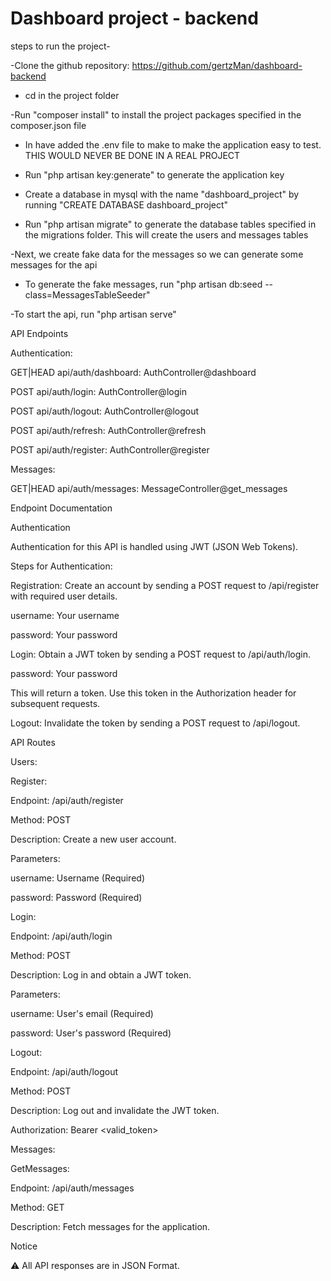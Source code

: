 # Dashboard project - backend

steps to run the project-

-Clone the github repository: https://github.com/gertzMan/dashboard-backend

- cd in the project folder

-Run "composer install" to install the project packages specified in the composer.json file

- In have added the .env file to make to make the application easy to test. THIS WOULD NEVER BE DONE IN A REAL PROJECT

- Run "php artisan key:generate" to generate the application key

- Create a database in mysql with the name "dashboard_project" by running "CREATE DATABASE dashboard_project"

- Run "php artisan migrate" to generate the database tables specified in the migrations folder. This will create the users and messages tables

-Next, we create fake data for the messages so we can generate some messages for the api

- To generate the fake messages, run "php artisan db:seed --class=MessagesTableSeeder"

-To start the api, run "php artisan serve"

API Endpoints

Authentication:

GET|HEAD api/auth/dashboard: AuthController@dashboard

POST api/auth/login: AuthController@login

POST api/auth/logout: AuthController@logout

POST api/auth/refresh: AuthController@refresh

POST api/auth/register: AuthController@register

Messages:

GET|HEAD api/auth/messages: MessageController@get_messages

Endpoint Documentation

Authentication

Authentication for this API is handled using JWT (JSON Web Tokens).

Steps for Authentication:

Registration: Create an account by sending a POST request to /api/register with required user details.

username: Your username

password: Your password

Login: Obtain a JWT token by sending a POST request to /api/auth/login.

password: Your password

This will return a token. Use this token in the Authorization header for subsequent requests.

Logout: Invalidate the token by sending a POST request to /api/logout.

API Routes

Users:

Register:

Endpoint: /api/auth/register

Method: POST

Description: Create a new user account.

Parameters:

username: Username (Required)

password: Password (Required)

Login:

Endpoint: /api/auth/login

Method: POST

Description: Log in and obtain a JWT token.

Parameters:

username: User's email (Required)

password: User's password (Required)

Logout:

Endpoint: /api/auth/logout

Method: POST

Description: Log out and invalidate the JWT token.

Authorization: Bearer <valid_token>

Messages:

GetMessages:

Endpoint: /api/auth/messages

Method: GET

Description: Fetch messages for the application.

Notice

⚠️ All API responses are in JSON Format.
